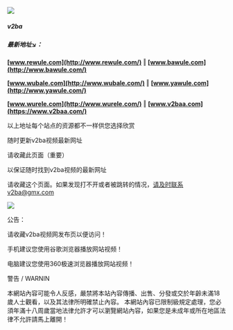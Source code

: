 ![](https://d.deya.vip/v2ba.png)
##### v2ba
##### 最新地址↘：
**[www.rewule.com](http://www.rewule.com/)** ‖ **[www.bawule.com](http://www.bawule.com/)**

**[www.wubale.com](http://www.wubale.com/)** ‖ **[www.yawule.com](http://www.yawule.com/)**

**[www.wurele.com](http://www.wurele.com/)** ‖ **[www.v2baa.com](https://www.v2baa.com/)**

以上地址每个站点的资源都不一样供您选择欣赏

随时更新v2ba视频最新网址

请收藏此页面（重要）

以保证随时找到v2ba视频的最新网址

请收藏这个页面。如果发现打不开或者被跳转的情况，请及时联系v2ba@gmx.com

![](http://d.deya.vip/asdasd.png)

公告：

请收藏v2ba视频网发布页以便访问！

手机建议您使用谷歌浏览器播放网站视频！

电脑建议您使用360极速浏览器播放网站视频！

警告 / WARNIN

本網站內容可能令人反感，嚴禁將本站內容傳播、出售、分發或交於年齡未滿18歲人士觀看，以及其法律所明確禁止內容。
本網站內容已限制級規定處理，您必須年滿十八周歲當地法律允許才可以瀏覽網站內容，如果您是未成年或所在地區法律不允許請馬上離開！
